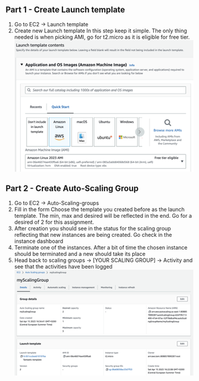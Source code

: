 ## Part 1 - Create Launch template
1. Go to EC2 -> Launch template
2. Create new Launch template
In this step keep it simple. The only thing needed is when picking AMI, go for t2.micro as it is eligible for free tier.
![alt text](https://github.com/VictorBusk/AWS-workshop/blob/main/Images/launchtemplate.png)

## Part 2 - Create Auto-Scaling Group
1. Go to EC2 -> Auto-Scaling-groups
2. Fill in the form
Choose the template you created before as the launch template.
The min, max and desired will be reflected in the end. Go for a desired of 2 for this assignment.
3. After creation you should see in the status for the scaling group reflecting that new instances are being created.
Go check in the instance dashboard
4. Terminate one of the instances.
After a bit of time the chosen instance should be terminated and a new should take its place
5. Head back to scaling groups -> [YOUR SCALING GROUP] -> Activity and see that the activities have been logged
![alt text](https://github.com/VictorBusk/AWS-workshop/blob/main/Images/scalinggroup.png)